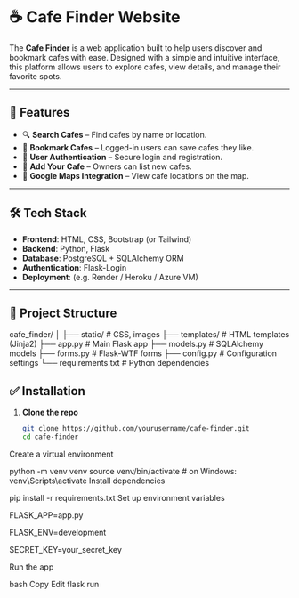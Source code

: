 # ☕ Cafe Finder Website

The **Cafe Finder** is a web application built to help users discover and bookmark cafes with ease. Designed with a simple and intuitive interface, this platform allows users to explore cafes, view details, and manage their favorite spots.

---

## 🚀 Features

- 🔍 **Search Cafes** – Find cafes by name or location.
- 📌 **Bookmark Cafes** – Logged-in users can save cafes they like.
- 🔐 **User Authentication** – Secure login and registration.
- 📝 **Add Your Cafe** – Owners can list new cafes.
- 📍 **Google Maps Integration** – View cafe locations on the map.

---

## 🛠️ Tech Stack

- **Frontend**: HTML, CSS, Bootstrap (or Tailwind)
- **Backend**: Python, Flask
- **Database**: PostgreSQL + SQLAlchemy ORM
- **Authentication**: Flask-Login
- **Deployment**: (e.g. Render / Heroku / Azure VM)

---

## 📂 Project Structure

cafe_finder/
│
├── static/ # CSS, images
├── templates/ # HTML templates (Jinja2)
├── app.py # Main Flask app
├── models.py # SQLAlchemy models
├── forms.py # Flask-WTF forms
├── config.py # Configuration settings
└── requirements.txt # Python dependencies

## ✅ Installation

1. **Clone the repo**
   ```bash
   git clone https://github.com/yourusername/cafe-finder.git
   cd cafe-finder
Create a virtual environment

python -m venv venv
source venv/bin/activate   # on Windows: venv\Scripts\activate
Install dependencies

pip install -r requirements.txt
Set up environment variables

FLASK_APP=app.py

FLASK_ENV=development

SECRET_KEY=your_secret_key

Run the app

bash
Copy
Edit
flask run
